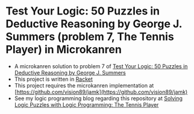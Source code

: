 # Test Your Logic: 50 Puzzles in Deductive Reasoning by George J. Summers (problem 7, The Tennis Player) in Microkanren
* A microkanren solution to problem 7 of [Test Your Logic: 50 Puzzles in Deductive Reasoning by George J. Summers](https://books.google.com/books/about/Test_Your_Logic.html?id=qZhXj_WP3i4C)
* This project is written in [Racket](https://racket-lang.org/)
* This project requires the microkanren implementation at [https://github.com/vision89/jamk](https://github.com/vision89/jamk)
* See my logic programming blog regarding this repository at [Solving Logic Puzzles with Logic Programming: The Tennis Player](http://www.coffeemando.com/2018/01/solving-logic-puzzles-with-logic_27.html)
